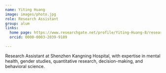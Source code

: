 ```yaml
---
name: Yiting Huang
image: images/photo.jpg
role: Research Assistant
group: alum
links:
  home page: https://www.researchgate.net/profile/Yiting-Huang-8/research
  orcid: 0000-0003-2039-9189
  
---
```


Research Assistant at Shenzhen Kangning Hospital, with expertise in mental health, gender studies, quantitative research, decision-making, and behavioral science. 
